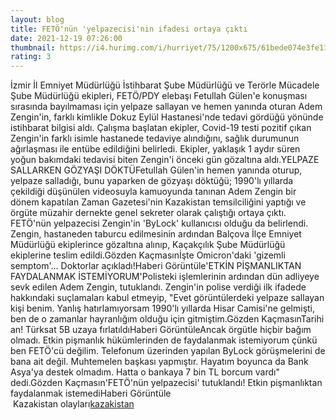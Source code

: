 ```yaml
--- 
layout: blog
title: FETÖ'nün 'yelpazecisi'nin ifadesi ortaya çıktı
date: 2021-12-19 07:26:00
thumbnail: https://i4.hurimg.com/i/hurriyet/75/1200x675/61bede074e3fe115ac0d0ea8.jpg
rating: 3
---
```

İzmir İl Emniyet Müdürlüğü İstihbarat Şube Müdürlüğü ve Terörle Mücadele Şube Müdürlüğü ekipleri, FETÖ/PDY elebaşı Fetullah Gülen'e konuşması sırasında bayılmaması için yelpaze sallayan ve hemen yanında oturan Adem Zengin'in, farklı kimlikle Dokuz Eylül Hastanesi'nde tedavi gördüğü yönünde istihbarat bilgisi aldı. Çalışma başlatan ekipler, Covid-19 testi pozitif çıkan Zengin'in farklı isimle hastanede tedaviye alındığını, sağlık durumunun ağırlaşması ile entübe edildiğini belirledi. Ekipler, yaklaşık 1 aydır süren yoğun bakımdaki tedavisi biten Zengin'i önceki gün gözaltına aldı.YELPAZE SALLARKEN GÖZYAŞI DÖKTÜFetullah Gülen'in hemen yanında oturup, yelpaze salladığı, bunu yaparken de gözyaşı döktüğü; 1990'lı yıllarda çekildiği düşünülen videosuyla kamuoyunda tanınan Adem Zengin bir dönem kapatılan Zaman Gazetesi'nin Kazakistan temsilciliğini yaptığı ve örgüte müzahir dernekte genel sekreter olarak çalıştığı ortaya çıktı. FETÖ'nün yelpazecisi Zengin'in 'ByLock' kullanıcısı olduğu da belirlendi. Zengin, hastaneden taburcu edilmesinin ardından Balçova İlçe Emniyet Müdürlüğü ekiplerince gözaltına alınıp, Kaçakçılık Şube Müdürlüğü ekiplerine teslim edildi.Gözden Kaçmasınİşte Omicron'daki 'gizemli semptom'... Doktorlar açıkladı!Haberi Görüntüle'ETKİN PİŞMANLIKTAN FAYDALANMAK İSTEMİYORUM'Polisteki işlemlerinin ardından dün adliyeye sevk edilen Adem Zengin, tutuklandı. Zengin'in polise verdiği ilk ifadede hakkındaki suçlamaları kabul etmeyip, "Evet görüntülerdeki yelpaze sallayan kişi benim. Yanlış hatırlamıyorsam 1990'lı yıllarda Hisar Camisi'ne gelmişti, ben de o zamanlar hayranlığım olduğu için gitmiştim.Gözden KaçmasınTarihi an! Türksat 5B uzaya fırlatıldıHaberi GörüntüleAncak örgütle hiçbir bağım olmadı. Etkin pişmanlık hükümlerinden de faydalanmak istemiyorum çünkü ben FETÖ'cü değilim. Telefonum üzerinden yapılan ByLock görüşmelerini de bana ait değil. Muhtemelen başkası yapmıştır. Hayatım boyunca da Bank Asya'ya destek olmadım. Hatta o bankaya 7 bin TL borcum vardı" dedi.Gözden Kaçmasın'FETÖ'nün yelpazecisi' tutuklandı! Etkin pişmanlıktan faydalanmak istemediHaberi Görüntüle</br>&nbsp;Kazakistan olayları<a href="https://www.dental-ilan.org/">kazakistan</a>